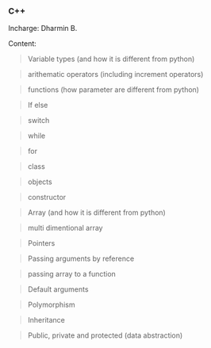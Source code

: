### C++

Incharge: Dharmin B.

Content: 
> Variable types (and how it is different from python)

> arithematic operators (including increment operators)

> functions (how parameter are different from python)

> If else

> switch

> while

> for

> class

> objects

> constructor

> Array (and how it is different from python)

> multi dimentional array

> Pointers

> Passing arguments by reference

> passing array to a function

> Default arguments

> Polymorphism

> Inheritance

> Public, private and  protected (data abstraction)

